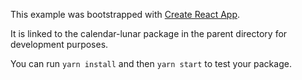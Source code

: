 This example was bootstrapped with [Create React App](https://github.com/facebook/create-react-app).

It is linked to the calendar-lunar package in the parent directory for development purposes.

You can run `yarn install` and then `yarn start` to test your package.
